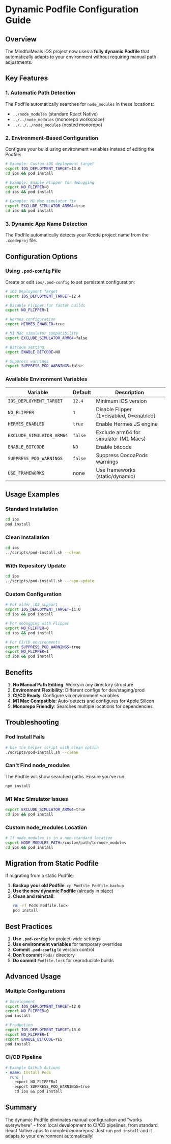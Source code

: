 # Dynamic Podfile Configuration Guide

## Overview

The MindfulMeals iOS project now uses a **fully dynamic Podfile** that automatically adapts to your environment without requiring manual path adjustments.

## Key Features

### 1. Automatic Path Detection
The Podfile automatically searches for `node_modules` in these locations:
- `../node_modules` (standard React Native)
- `../../node_modules` (monorepo workspace)
- `../../../node_modules` (nested monorepo)

### 2. Environment-Based Configuration
Configure your build using environment variables instead of editing the Podfile:

```bash
# Example: Custom iOS deployment target
export IOS_DEPLOYMENT_TARGET=13.0
cd ios && pod install

# Example: Enable Flipper for debugging
export NO_FLIPPER=0
cd ios && pod install

# Example: M1 Mac simulator fix
export EXCLUDE_SIMULATOR_ARM64=true
cd ios && pod install
```

### 3. Dynamic App Name Detection
The Podfile automatically detects your Xcode project name from the `.xcodeproj` file.

## Configuration Options

### Using `.pod-config` File
Create or edit `ios/.pod-config` to set persistent configuration:

```bash
# iOS Deployment Target
export IOS_DEPLOYMENT_TARGET=12.4

# Disable Flipper for faster builds
export NO_FLIPPER=1

# Hermes configuration
export HERMES_ENABLED=true

# M1 Mac simulator compatibility
export EXCLUDE_SIMULATOR_ARM64=false

# Bitcode setting
export ENABLE_BITCODE=NO

# Suppress warnings
export SUPPRESS_POD_WARNINGS=false
```

### Available Environment Variables

| Variable | Default | Description |
|----------|---------|-------------|
| `IOS_DEPLOYMENT_TARGET` | `12.4` | Minimum iOS version |
| `NO_FLIPPER` | `1` | Disable Flipper (1=disabled, 0=enabled) |
| `HERMES_ENABLED` | `true` | Enable Hermes JS engine |
| `EXCLUDE_SIMULATOR_ARM64` | `false` | Exclude arm64 for simulator (M1 Macs) |
| `ENABLE_BITCODE` | `NO` | Enable bitcode |
| `SUPPRESS_POD_WARNINGS` | `false` | Suppress CocoaPods warnings |
| `USE_FRAMEWORKS` | none | Use frameworks (static/dynamic) |

## Usage Examples

### Standard Installation
```bash
cd ios
pod install
```

### Clean Installation
```bash
cd ios
../scripts/pod-install.sh --clean
```

### With Repository Update
```bash
cd ios
../scripts/pod-install.sh --repo-update
```

### Custom Configuration
```bash
# For older iOS support
export IOS_DEPLOYMENT_TARGET=11.0
cd ios && pod install

# For debugging with Flipper
export NO_FLIPPER=0
cd ios && pod install

# For CI/CD environments
export SUPPRESS_POD_WARNINGS=true
export NO_FLIPPER=1
cd ios && pod install
```

## Benefits

1. **No Manual Path Editing**: Works in any directory structure
2. **Environment Flexibility**: Different configs for dev/staging/prod
3. **CI/CD Ready**: Configure via environment variables
4. **M1 Mac Compatible**: Auto-detects and configures for Apple Silicon
5. **Monorepo Friendly**: Searches multiple locations for dependencies

## Troubleshooting

### Pod Install Fails
```bash
# Use the helper script with clean option
./scripts/pod-install.sh --clean
```

### Can't Find node_modules
The Podfile will show searched paths. Ensure you've run:
```bash
npm install
```

### M1 Mac Simulator Issues
```bash
export EXCLUDE_SIMULATOR_ARM64=true
cd ios && pod install
```

### Custom node_modules Location
```bash
# If node_modules is in a non-standard location
export NODE_MODULES_PATH=/custom/path/to/node_modules
cd ios && pod install
```

## Migration from Static Podfile

If migrating from a static Podfile:

1. **Backup your old Podfile**: `cp Podfile Podfile.backup`
2. **Use the new dynamic Podfile** (already in place)
3. **Clean and reinstall**:
   ```bash
   rm -rf Pods Podfile.lock
   pod install
   ```

## Best Practices

1. **Use `.pod-config`** for project-wide settings
2. **Use environment variables** for temporary overrides
3. **Commit `.pod-config`** to version control
4. **Don't commit** `Pods/` directory
5. **Do commit** `Podfile.lock` for reproducible builds

## Advanced Usage

### Multiple Configurations
```bash
# Development
export IOS_DEPLOYMENT_TARGET=12.0
export NO_FLIPPER=0
pod install

# Production
export IOS_DEPLOYMENT_TARGET=13.0
export NO_FLIPPER=1
export ENABLE_BITCODE=YES
pod install
```

### CI/CD Pipeline
```yaml
# Example GitHub Actions
- name: Install Pods
  run: |
    export NO_FLIPPER=1
    export SUPPRESS_POD_WARNINGS=true
    cd ios && pod install
```

## Summary

The dynamic Podfile eliminates manual configuration and "works everywhere" - from local development to CI/CD pipelines, from standard React Native apps to complex monorepos. Just run `pod install` and it adapts to your environment automatically!